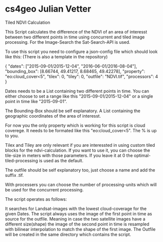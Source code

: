 # cs4geo Julian Vetter
Tiled NDVI Calculation

This Script calculates the difference of the NDVI of an area of interesst between two different points in time using
concurrent and tiled image processing. For the Image-Search the Sat-Search-API is used.

To use this script you need to configure a json-config file which should look like this:
(There is also a template in the repository)

{
  "dates": ["2015-09-01/2015-12-04", "2016-06-01/2016-08-04"],
  "bounding_box": [8.66744, 49.41217, 8.68465, 49.42278],
  "property": "eo:cloud_cover<5",
    "tilex": 0,
    "tiley": 0,
    "outfile": "NDVI.tif",
  "processors": 4
}

Dates needs to be a List containing two different points in time. You can either choose to 
set a range like this "2015-09-01/2015-12-04" or a single point in time like "2015-09-01".

The Bounding-Box should be self explanatory. A List containing the geographic coordinates of the
area of interesst.

For now you the only property which is working for this script is cloud coverege. It 
needs to be formated like this "eo:cloud_cover<5". The % is up to you.

Tilex and Tiley are only relevant if you are interessted in using custom tiled blocks for the
ndvi-calculation. If you want to use it, you can choose the tile-size in meters with those parameters.
If you leave it at 0 the optimal-tiled-processing is used as the default.

The outfile should be self explanatory too, just choose a name and add the suffix .tif. 

With processers you can choose the number of processing-units which will be used for the concurrent
processing. 

The script operates as follows:

It searches for Landsat-images with the lowest cloud-coverage for the given Dates. The script always
uses the image of the first point in time as source for the outfile. Meaning in case the two satellite images
have a different size(shape) the image of the second point in time is resampled with bilinear interpolation
to match the shape of the first image. The Outfile will be created in the same directory which contains the script.
